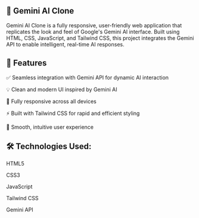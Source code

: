 
## 🌟 Gemini AI Clone
Gemini AI Clone is a fully responsive, user-friendly web application that replicates the look and feel of Google's Gemini AI interface. Built using HTML, CSS, JavaScript, and Tailwind CSS, this project integrates the Gemini API to enable intelligent, real-time AI responses.

## 🚀 Features
✅ Seamless integration with Gemini API for dynamic AI interaction

💡 Clean and modern UI inspired by Gemini AI

📱 Fully responsive across all devices

⚡ Built with Tailwind CSS for rapid and efficient styling

🧠 Smooth, intuitive user experience

## 🛠️ Technologies Used:

HTML5

CSS3

JavaScript

Tailwind CSS

Gemini API
